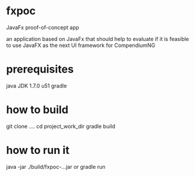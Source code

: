fxpoc
=====
JavaFx proof-of-concept app

an application based on JavaFx that should help to evaluate if it is
feasible to use JavaFX as the next UI framework for CompendiumNG

prerequisites
=============
java JDK 1.7.0 u51
gradle


how to build
============
git clone ....
cd project_work_dir
gradle build


how to run it
=============

java -jar ./build/fxpoc-...jar
or 
gradle run




